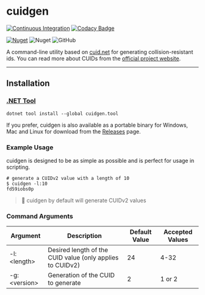 # cuidgen


[![Continuous Integration](https://github.com/visus-io/cuidgen/actions/workflows/ci.yaml/badge.svg)](https://github.com/visus-io/cuidgen/actions/workflows/ci.yaml)
[![Codacy Badge](https://app.codacy.com/project/badge/Grade/2312e89be42844938b9ef20bbc20490d)](https://app.codacy.com/gh/visus-io/cuidgen/dashboard?utm_source=gh&utm_medium=referral&utm_content=&utm_campaign=Badge_grade)

[![Nuget](https://img.shields.io/nuget/vpre/cuidgen.tool)](https://www.nuget.org/packages/cuidgen.tool)
![Nuget](https://img.shields.io/nuget/dt/cuidgen.tool)
![GitHub](https://img.shields.io/github/license/visus-io/cuidgen?logo=github&style=flat)

A command-line utility based on [cuid.net](https://github.com/visus-io/cuid.net/) for generating collision-resistant ids.
You can read more about CUIDs from the [official project website](https://github.com/paralleldrive/cuid2).

---

## Installation

### [.NET Tool](https://learn.microsoft.com/en-us/dotnet/core/tools/global-tools)

```shell
dotnet tool install --global cuidgen.tool
```

If you prefer, cuidgen is also available as a portable binary for Windows, Mac and Linux for download from
the [Releases](https://github.com/visus-io/cuidgen/releases) page.

### Example Usage

cuidgen is designed to be as simple as possible and is perfect for usage in scripting.

```shell
# generate a CUIDv2 value with a length of 10
$ cuidgen -l:10
fd59iobs0p
```

> :memo: cuidgen by default will generate CUIDv2 values

### Command Arguments

| Argument       | Description                                               | Default Value | Accepted Values |
|----------------|-----------------------------------------------------------|---------------|-----------------|
| -l:\<length\>  | Desired length of the CUID value (only applies to CUIDv2) | 24            | 4-32            |
| -g:\<version\> | Generation of the CUID to generate                        | 2             | 1 or 2          |

